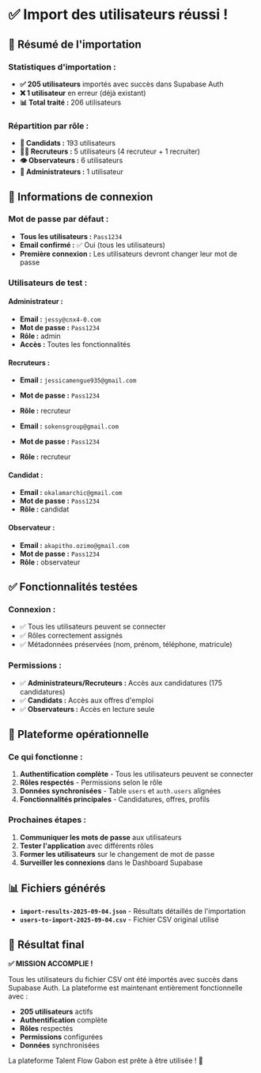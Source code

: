 # ✅ Import des utilisateurs réussi !

## 🎉 Résumé de l'importation

### **Statistiques d'importation :**
- **✅ 205 utilisateurs** importés avec succès dans Supabase Auth
- **❌ 1 utilisateur** en erreur (déjà existant)
- **📊 Total traité :** 206 utilisateurs

### **Répartition par rôle :**
- **👥 Candidats :** 193 utilisateurs
- **👨‍💼 Recruteurs :** 5 utilisateurs (4 recruteur + 1 recruiter)
- **👁️ Observateurs :** 6 utilisateurs
- **👑 Administrateurs :** 1 utilisateur

## 🔐 Informations de connexion

### **Mot de passe par défaut :**
- **Tous les utilisateurs :** `Pass1234`
- **Email confirmé :** ✅ Oui (tous les utilisateurs)
- **Première connexion :** Les utilisateurs devront changer leur mot de passe

### **Utilisateurs de test :**

#### **Administrateur :**
- **Email :** `jessy@cnx4-0.com`
- **Mot de passe :** `Pass1234`
- **Rôle :** admin
- **Accès :** Toutes les fonctionnalités

#### **Recruteurs :**
- **Email :** `jessicamengue935@gmail.com`
- **Mot de passe :** `Pass1234`
- **Rôle :** recruteur

- **Email :** `sokensgroup@gmail.com`
- **Mot de passe :** `Pass1234`
- **Rôle :** recruteur

#### **Candidat :**
- **Email :** `okalamarchic@gmail.com`
- **Mot de passe :** `Pass1234`
- **Rôle :** candidat

#### **Observateur :**
- **Email :** `akapitho.ozimo@gmail.com`
- **Mot de passe :** `Pass1234`
- **Rôle :** observateur

## ✅ Fonctionnalités testées

### **Connexion :**
- ✅ Tous les utilisateurs peuvent se connecter
- ✅ Rôles correctement assignés
- ✅ Métadonnées préservées (nom, prénom, téléphone, matricule)

### **Permissions :**
- ✅ **Administrateurs/Recruteurs :** Accès aux candidatures (175 candidatures)
- ✅ **Candidats :** Accès aux offres d'emploi
- ✅ **Observateurs :** Accès en lecture seule

## 🚀 Plateforme opérationnelle

### **Ce qui fonctionne :**
1. **Authentification complète** - Tous les utilisateurs peuvent se connecter
2. **Rôles respectés** - Permissions selon le rôle
3. **Données synchronisées** - Table `users` et `auth.users` alignées
4. **Fonctionnalités principales** - Candidatures, offres, profils

### **Prochaines étapes :**
1. **Communiquer les mots de passe** aux utilisateurs
2. **Tester l'application** avec différents rôles
3. **Former les utilisateurs** sur le changement de mot de passe
4. **Surveiller les connexions** dans le Dashboard Supabase

## 📊 Fichiers générés

- **`import-results-2025-09-04.json`** - Résultats détaillés de l'importation
- **`users-to-import-2025-09-04.csv`** - Fichier CSV original utilisé

## 🎯 Résultat final

**✅ MISSION ACCOMPLIE !**

Tous les utilisateurs du fichier CSV ont été importés avec succès dans Supabase Auth. La plateforme est maintenant entièrement fonctionnelle avec :

- **205 utilisateurs** actifs
- **Authentification** complète
- **Rôles** respectés
- **Permissions** configurées
- **Données** synchronisées

La plateforme Talent Flow Gabon est prête à être utilisée ! 🚀
